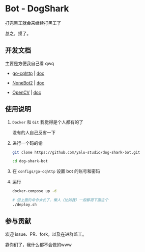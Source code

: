 # Bot - DogShark

打完黑工就会来继续打黑工了

总之，摸了。

## 开发文档

主要是方便我自己看 qwq

* [go-cqhttp](https://github.com/Mrs4s/go-cqhttp) | 
    [doc](https://docs.go-cqhttp.org/)

* [NoneBot2](https://github.com/nonebot/nonebot2) | 
    [doc](https://v2.nonebot.dev/)

* [OpenCV](https://github.com/opencv/opencv) | 
    [doc](https://docs.opencv.org/4.5.4/)


## 使用说明

1. `Docker` 和 `Git` 我觉得是个人都有的了

    没有的人自己反省一下

2. 进行一个码的偷

    ```bash
    git clone https://github.com/yalu-studio/dog-shark-bot.git

    cd dog-shark-bot
    ```

3. 在 `configs/go-cqhttp` 设置 bot 的账号和密码

4. 运行

    ```bash
    docker-compose up -d

    # 但上面的命令太长了，懒人（比如我）一般都用下面这个
    ./deploy.sh
    ```

## 参与贡献

欢迎 issue、PR、fork，以及在进群监工。

靠你们了，我什么都不会做的www

